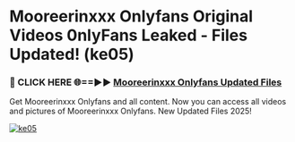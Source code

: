 # Mooreerinxxx Onlyfans Original Videos 0nlyFans Leaked - Files Updated! (ke05)

<h3>🔴 CLICK HERE 🌐==►► <a href="https://tinyurl.com/ehrbuxhb" rel="nofollow">Mooreerinxxx Onlyfans Updated Files</a></h3>

Get Mooreerinxxx Onlyfans and all content. Now you can access all videos and pictures of Mooreerinxxx Onlyfans. New Updated Files 2025!

[![ke05](https://i.imgur.com/lVYEuWS.gif)](https://tinyurl.com/ehrbuxhb)
